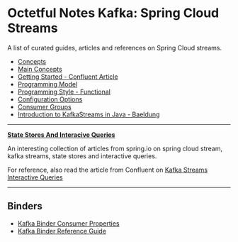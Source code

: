 # Octetful Notes Kafka: Spring Cloud Streams

A list of curated guides, articles and references on Spring Cloud streams.

* [Concepts](https://cloud.spring.io/spring-cloud-stream/spring-cloud-stream.html#_main_concepts)
* [Main Concepts](https://docs.spring.io/spring-cloud-stream/docs/3.0.8.RELEASE/reference/html/spring-cloud-stream.html#_main_concepts)
* [Getting Started - Confluent Article](https://www.confluent.io/blog/spring-for-apache-kafka-deep-dive-part-2-apache-kafka-spring-cloud-stream/)
* [Programming Model](https://cloud.spring.io/spring-cloud-stream/reference/html/spring-cloud-stream.html#_programming_model)
* [Programming Style - Functional](https://cloud.spring.io/spring-cloud-static/spring-cloud-stream-binder-kafka/3.0.0.M3/reference/html/spring-cloud-stream-binder-kafka.html#_functional_style)
* [Configuration Options](https://docs.spring.io/spring-cloud-stream/docs/current/reference/html/spring-cloud-stream.html#_configuration_options)
* [Consumer Groups](https://docs.spring.io/spring-cloud-stream/docs/Brooklyn.RELEASE/reference/htmlsingle/#consumer-groups)
* [Introduction to KafkaStreams in Java - Baeldung](https://www.baeldung.com/java-kafka-streams)


---

[__State Stores And Interacive Queries__](https://spring.io/blog/2019/12/09/stream-processing-with-spring-cloud-stream-and-apache-kafka-streams-part-6-state-stores-and-interactive-queries)

An interesting collection of articles from spring.io on spring cloud stream, kafka streams, state stores and interactive queries.

For reference, also read the article from Confluent on [Kafka Streams Interactive Queries](https://docs.confluent.io/platform/current/streams/developer-guide/interactive-queries.html#streams-developer-guide-interactive-queries)

---

## Binders

* [Kafka Binder Consumer Properties](https://cloud.spring.io/spring-cloud-stream-binder-kafka/spring-cloud-stream-binder-kafka.html#kafka-consumer-properties)
* [Kafka Binder Reference Guide](https://cloud.spring.io/spring-cloud-stream-binder-kafka/spring-cloud-stream-binder-kafka.html)